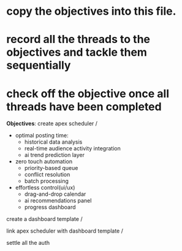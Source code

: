 # copy the objectives into this file.
# record all the threads to the objectives and tackle them sequentially
# check off the objective once all threads have been completed

**Objectives**:
create apex scheduler /
  - optimal posting time:
    - historical data analysis
    - real-time audience activity integration
    - ai trend prediction layer
  - zero touch automation
    - priority-based queue
    - conflict resolution
    - batch processing
  - effortless control(ui/ux)
    - drag-and-drop calendar
    - ai recommendations panel
    - progress dashboard

create a dashboard template /

link apex scheduler with dashboard template /

settle all the auth


